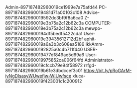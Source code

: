 Admin-897187482960019ce1999e7a75afd44
PC-897187482960019481d71a00103c108
Advice-897187482960019592dc3bf9f8a6ca0
Z-897187482960019e3b75a2c12b62c3a
COMPUTER-897187482960019e3b75a2c12b62c3a
mewpo-8971874829600194df5bedf5422cda1
User-897187482960019e39435612712d2bf
aphit-897187482960019a6a3b3c608ea5186
IkkAmm-8971874829600192825a0c4b711f440
USER-897187482960019477df849ae5d69a6
User-897187482960019975852ca006f64fd
Administrator-897187482960019cfccb79e94f58972
rrfgd-897187482960019b61e3dbdccef3c01
https://bit.ly/pRoGArM-iyNgDIsasyWUwefjw-WIUwfsce
xluca-897187482960019f423001c1c200912
